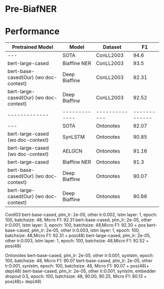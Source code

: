 # Pre-BiafNER

# Performance

| Pretrained Model  | Model | Dataset | F1 |
| ------------- | ------------- |------------- |------------- |
| ---  | SOTA | ConLL2003 | 94.6
| bert-large-cased  | Biaffine NER | ConLL2003  |  	93.5
| bert-base-cased(Our) (wo doc-context) | Deep Biaffine | ConLL2003  |  92.31
| bert-large-cased(Our) (wo doc-context) | Deep Biaffine | ConLL2003  |  92.52
| ------------- | ------------- |------------- |------------- |
| ---| SOTA | Ontonotes | 92.07
| bert-large-cased (wo doc-context) | SynLSTM | Ontonotes  |  90.85
| bert-large-cased (wo doc-context) | AELGCN | Ontonotes  | 91.16
| bert-large-cased  | Biaffine NER | Ontonotes  |  91.3
| bert-base-cased(Our) (wo doc-context) | Deep Biaffine | Ontonotes  |  90.07
| bert-large-cased(Our) (wo doc-context)  | Deep Biaffine | Ontonotes  |  90.66

Conll03
bert-base-cased, plm_lr: 2e-05, other lr:0.002, lstm layer: 1, epoch: 100, batchsize: 48, Micro F1: 92.31
bert-base-cased, plm_lr: 2e-05, other lr:0.001,  lstm layer: 3, epoch: 100, batchsize: 48,Micro F1: 92.30 + pos
bert-base-cased, plm_lr: 2e-05, other lr:0.003,  lstm layer: 1, epoch: 100, batchsize: 48,Micro F1: 92.31 + pos(48)
bert-large-cased, plm_lr: 2e-05, other lr:0.003,  lstm layer: 1, epoch: 100, batchsize: 48,Micro F1: 92.52 + pos(48)


Ontonotes
bert-base-cased, plm_lr: 2e-05, other lr:0.001, synlstm, epoch: 100, batchsize: 48, Micro F1: 90.07
bert-base-cased, plm_lr: 2e-05, other lr:0.001, synlstm, epoch: 100, batchsize: 48, Micro F1: 90.07 + pos(48)+ dep(48)
bert-base-cased, plm_lr: 2e-05, other lr:0.001, synlstm, embedder dropout 0.5, epoch: 100, batchsize: 48, 90.00, 90.25, Micro F1: 90.13 + pos(48)+ dep(48)
